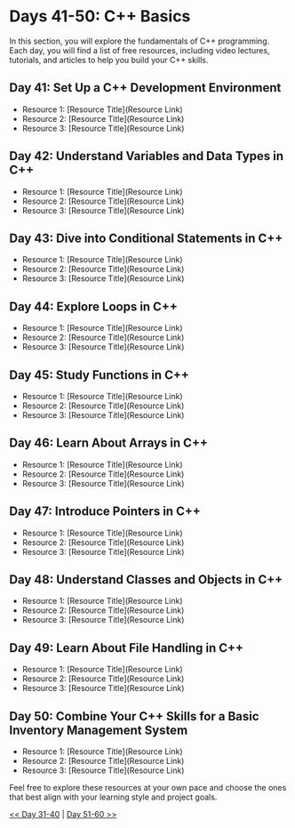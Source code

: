 
# Days 41-50: C++ Basics

In this section, you will explore the fundamentals of C++ programming. Each day, you will find a list of free resources, including video lectures, tutorials, and articles to help you build your C++ skills.

## Day 41: Set Up a C++ Development Environment

- Resource 1: [Resource Title](Resource Link)
- Resource 2: [Resource Title](Resource Link)
- Resource 3: [Resource Title](Resource Link)

## Day 42: Understand Variables and Data Types in C++

- Resource 1: [Resource Title](Resource Link)
- Resource 2: [Resource Title](Resource Link)
- Resource 3: [Resource Title](Resource Link)

## Day 43: Dive into Conditional Statements in C++

- Resource 1: [Resource Title](Resource Link)
- Resource 2: [Resource Title](Resource Link)
- Resource 3: [Resource Title](Resource Link)

## Day 44: Explore Loops in C++

- Resource 1: [Resource Title](Resource Link)
- Resource 2: [Resource Title](Resource Link)
- Resource 3: [Resource Title](Resource Link)

## Day 45: Study Functions in C++

- Resource 1: [Resource Title](Resource Link)
- Resource 2: [Resource Title](Resource Link)
- Resource 3: [Resource Title](Resource Link)

## Day 46: Learn About Arrays in C++

- Resource 1: [Resource Title](Resource Link)
- Resource 2: [Resource Title](Resource Link)
- Resource 3: [Resource Title](Resource Link)

## Day 47: Introduce Pointers in C++

- Resource 1: [Resource Title](Resource Link)
- Resource 2: [Resource Title](Resource Link)
- Resource 3: [Resource Title](Resource Link)

## Day 48: Understand Classes and Objects in C++

- Resource 1: [Resource Title](Resource Link)
- Resource 2: [Resource Title](Resource Link)
- Resource 3: [Resource Title](Resource Link)

## Day 49: Learn About File Handling in C++

- Resource 1: [Resource Title](Resource Link)
- Resource 2: [Resource Title](Resource Link)
- Resource 3: [Resource Title](Resource Link)

## Day 50: Combine Your C++ Skills for a Basic Inventory Management System

- Resource 1: [Resource Title](Resource Link)
- Resource 2: [Resource Title](Resource Link)
- Resource 3: [Resource Title](Resource Link)

Feel free to explore these resources at your own pace and choose the ones that best align with your learning style and project goals. 

[<< Day 31-40](../Day_31-40/Day_31-40.md) | [Day 51-60 >>](../Day_51-60/Day_51-60.md)